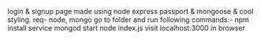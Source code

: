 login & signup page made using node express passport & mongoose & cool styling. 
req- node, mongo 
go to folder and run following commands:- 
npm install 
service mongod start 
node index.js 
visit localhost:3000 in browser
